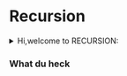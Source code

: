 # Recursion
<details>
<summary>
    Hi,welcome to RECURSION:
  </summary>
</summary>
<details>
  <summary>
    Hi,welcome to RECURSION:
  </summary>

![](https://media.giphy.com/media/12ZDIx1Mw1cXVm/giphy.gif)

  ***Recursion***: In it's simplest form is a function which calls itself like so
  >
  ```
  
  function iAmCallingMyself(){

	iAmCallingMyself()
	
}
 iAmCallingMyself() //--> If you Run this example you will get an error, Don't do it.

  ```

 >
 If you do run this code example, this is the error message you will encounter:  
 > ![](https://i.imgur.com/IRRQr5F.png?1)
 This error is what's known as **Stack Overflow**
 >
#### WAIT! Before we dive into Recursion let's first define the Call Stack
 >
***Call Stack***: 
Is a small data structure 
which keeps track of functions being called.
The call stack keeps track of these function calls one by one, top to bottom. 
>
At the end of a function call and execution, the call stack pops off the function that just executed 
and pushes in the next function. 
>
The call stack holds these functions along with their variables, conditions and other parameters you've implemented,  
this creates a small stack frame within it's memory.
So imagine how running a function which calls itself with no end(**base case**)will eventually 
take up the maximum stack call resulting in a **Stack Overflow**. 

![](https://media.giphy.com/media/3ohs4rkYvzISB83cqY/giphy.gif)
>
>[Note: Reference code and super useful article for above gif here.](https://frontend.turing.io/lessons/module-2/scope-1.html)

>   
#### Now that we have a swift idea of what the call stack is and keeping in mind it's duties
#### let's get back to Recursion
![](https://pics.me.me/thumb_now-lets-see-who-you-really-are-recursion-now-lets-44360522.png)

#### What is it?
>
We know Recursive functions are functions that call themselves, 
but why would we want a function to do this?
>
Well Functions are reusable blocks of code, 
you can make functions iterate multiple elements within it,
>
so for example rather than making multiple if/else statements, or multiple loops, 
you could write a function that manipulates data elements within it's scope,
with a recursive function this can be done multiple times
hence your code will be cleaner and easier to read. 
>

Example code with NO recursion:
```
function notARecursiveFunction(num) {

 for (let i = num; i >= 1; i--) {
   console.log(i);
 }
}
notARecursiveFunction(10);//--> output will be 10,9,8,7,6,5,4,3,2,1
```
>

Example code with Recursive approach:
```
let countDown = 10;

function theFinalCountDown( ){
	if (countDown === 0)//--> this is your base case to break out of this recursive function
    return 'count down ends here'
    countDown --;

	console.log(countDown)

    return theFinalCountDown()
} 

theFinalCountDown()//--> output:9,8,7,6,5,4,3,2,1,0,'count down ends here'


```
>
Mentioned above is **Base Case** this is essential when writing your recursive function,
why? well a recursive function will call itself indefinitely, the base case is it's stop point. 
It is what will break this Recursive function call. Don't forget to give your recursive functions base case or your computer  will die. 

  

    
</summary>
</details>
</details>


### What du heck
